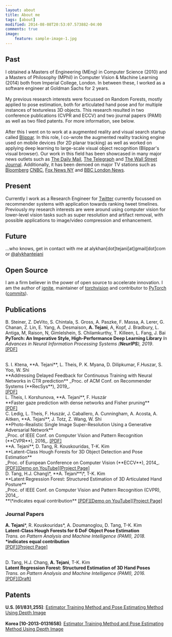 ```yaml
---
layout: about
title: About me
tags: [about]
modified: 2014-08-08T20:53:07.573882-04:00
comments: true
image:
    feature: sample-image-1.jpg
---
```

## Past

I obtained a Masters of Engineering (MEng) in Computer Science (2010) and a Masters of Philosophy (MPhil) in Computer Vision & Machine Learning (2014) both from Imperial College, London. In between these, I worked as a  software engineer at Goldman Sachs for 2 years.
<br />
<br />
My previous research interests were focussed on Random Forests, mostly applied to pose estimation, both for articulated hand pose and for multiple instances of textureless 3D objects. This research resulted in two conference publications (CVPR and ECCV) and two journal papers (PAMI) as well as two filed patents. For more information, see below.
<br />
<br />
After this I went on to work at a augmented reality and visual search startup called <a href="https://blippar.com/en/">Blippar</a>. In this role, I co-wrote the augmented reality tracking engine used on mobile devices (for 2D planar tracking) as well as worked on applying deep learning to large-scale visual object recognition (Blippar's visual browser). Our work in this field has been showcased in many major news outlets such as <a href="http://www.dailymail.co.uk/sciencetech/article-2993742/Forget-words-Blippar-app-lets-search-web-using-smartphone-CAMERA.html">The Daily Mail</a>, <a href="http://www.telegraph.co.uk/technology/news/11473374/Blippar-develops-visual-browser-for-the-physical-world.html"> The Telegraph</a> and <a href="http://www.wsj.com/video/a-search-engine-powered-by-your-smartphone-camera/65D77C0F-C710-47AD-919C-0D0E3FF95CF3.html">The Wall Street Journal</a>.  Additionally, it has been demoed on major TV stations such as <a href="http://www.bloomberg.com/news/videos/2015-03-18/-blipp-it-augmented-reality-comes-to-advertising?utm_content=buffer08438&utm_medium=social&utm_source=facebook.com&utm_campaign=buffer">Bloomberg</a> <a href="http://video.cnbc.com/gallery/?video=3000377421">CNBC</a>, <a href="http://www.myfoxny.com/story/29057765/what-does-blippar-app-do">Fox News NY</a> and <a href="https://www.youtube.com/watch?v=FhZAxBR6lko">BBC London News</a>.
<br />

## Present

Currently I work as a Research Engineer for <a href="https://twitter.com">Twitter</a> currently focussed on recommender systems with application towards ranking tweet timelines. Previously my research interests are were around using computer vision for lower-level vision tasks such as super resolution and artifact removal, with possible applications to image/video compression and enhancement.
<br />

## Future

...who knows, get in contact with me at alykhan[dot]tejani[at]gmail[dot]com or <a href="https://twitter.com/alykhantejani/">@alykhantejani</a>

## Open Source
I am a firm believer in the power of open source to accelerate innovation. I am the author of <a href="http://github.com/pytorch/ignite">ignite</a>, maintainer of <a href="http://github.com/pytorch/vision">torchvision</a> and contributor to <a href="http://github.com/pytorch/pytorch">PyTorch</a> (<a href="https://github.com/pytorch/pytorch/commits?author=alykhantejani">commits</a>).

## Publications
B. Steiner, Z. DeVito, S. Chintala, S. Gross, A. Paszke, F. Massa, A. Lerer, G. Chanan, Z. Lin, E. Yang, A. Desmaison, **A. Tejani**, A, Kopf, J. Bradbury, L. Antiga, M, Raison, N, Gimlelshein, S. Chilamkurthy, T. Killeen, L. Fang, J. Bai
<br />
**PyTorch: An Imperative Style, High-Performance Deep Learning Library**
_In Advances in Neural Information Processing Systems (**NeurIPS**), 2019_.
<br />
<a href="">[PDF]</a>

<br />
S. I. Ktena, **A. Tejani**, L. Theis, P. K. Myana, D. Dilipkumar, F.Huszar, S. Yoo, W. Shi
<br />
**Addressing Delayed Feedback for Continuous Training with Neural Networks in CTR prediction**
_Proc. of ACM Conf. on Recommender Systems (**RecSys**), 2019_.
<br />
<a href="https://arxiv.org/abs/1907.06558">[PDF]</a>

<br />
L. Theis, I. Korshunova, **A. Tejani**, F. Huszár
<br />
**Faster gaze prediction with dense networks and Fisher pruning**
<br />
<a href="https://arxiv.org/abs/1801.05787">[PDF]</a>

<br />
C. Ledig, L. Theis, F. Huszár, J. Caballero, A. Cunningham, A. Acosta, A. Aitken, **A. Tejani**, J. Totz, Z. Wang, W. Shi
<br />
**Photo-Realistic Single Image Super-Resolution Using a Generative Adversarial Network**
<br />
_Proc. of IEEE Conf. on Computer Vision and Pattern Recognition (**CVPR**), 2016_.  
<a href="https://arxiv.org/pdf/1609.04802v3.pdf">[PDF]</a>

<br />
<!--<img align="left" src="{{ site.url }}/images/eccv14.png" height="60px" width="60px" style="padding-right: 10px">-->
**A. Tejani**, D. Tang, R. Kouskouridas, T-K. Kim
<br />
**Latent-Class Hough Forests for 3D Object Detection and Pose Estimation**
<br />
_Proc. of European Conference on Computer Vision (**ECCV**), 2014_.  
<a href="https://labicvl.github.io/docs/pubs/Aly_ECCV_2014.pdf">[PDF]</a><a href="https://www.youtube.com/watch?v=dh2VtnnsGuY">[Demo on YouTube]</a><a href="http://rkouskou.gitlab.io/research/LCHF.html">[Project Page]</a>

<br />
<!--<img align="left" src="{{ site.url }}/images/cvpr14.png" height="120px" width="120px" style="padding-right: 10px">-->
D. Tang, H.J. Chang\*, **A. Tejani**\*, T-K. Kim
<br />
**Latent Regression Forest: Structured Estimation of 3D Articulated Hand Posture**
<br />
_Proc. of IEEE Conf. on Computer Vision and Pattern Recognition (CVPR), 2014_.
<br />
**\*indicates equal contribution**  
<a href="https://labicvl.github.io/docs/pubs/Danny_CVPR_2014.pdf">[PDF]</a><a href="http://youtu.be/ZI_XNPI_QXA">[Demo on YouTube]</a><a href="https://labicvl.github.io/hand.html">[Project Page]</a>
<br />

### Journal Papers

<!--<img align="left" src="{{ site.url }}/images/6DOF_pami_img1.png" height="180px" width="120px" style="padding-right: 10px;">-->
**A. Tejani**\*, R. Kouskouridas\*, A. Doumanoglou, D. Tang, T-K. Kim
<br />
**Latent-Class Hough Forests for 6 DoF Object Pose Estimation**
<br />
_Trans. on Pattern Analysis and Machine Intelligence (PAMI), 2018._
<br />
**\*indicates equal contribution**  
<a href="pdfs/tpami-LCHF.pdf">\[PDF\]</a><a href="http://www.iis.ee.ic.ac.uk/rkouskou/research/LCHF.html">[Project Page]</a>
<br />
<br />
<!--<img align="left" src="{{ site.url }}/images/LRF_PAMI.png" height="120px" width="120px" style="padding-right: 10px">-->
D. Tang, H.J. Chang, **A. Tejani**, T-K. Kim
<br />
**Latent Regression Forest: Structured Estimation of 3D Hand Poses**
<br />
_Trans. on Pattern Analysis and Machine Intelligence (PAMI), 2016._
<br/>
<a href="pdfs/LRF_PAMI_DRAFT.pdf">\[PDF\](Draft)</a>


## Patents
**U.S. [61/831,255]**: <a href="https://www.google.com/patents/US20140363076">Estimator Training Method and Pose Estimating Method Using Depth Image</a>  
<br />
**Korea [10-2013-0131658]**: <a href="https://www.google.com/patents/US20140363076?dq=10-2013-0131658+patent&hl=en&sa=X&ei=fQ2HVZn9HZKs7AbqqouIDA&ved=0CB4Q6AEwAA">Estimator Training Method and Pose Estimating Method Using Depth Image</a>
